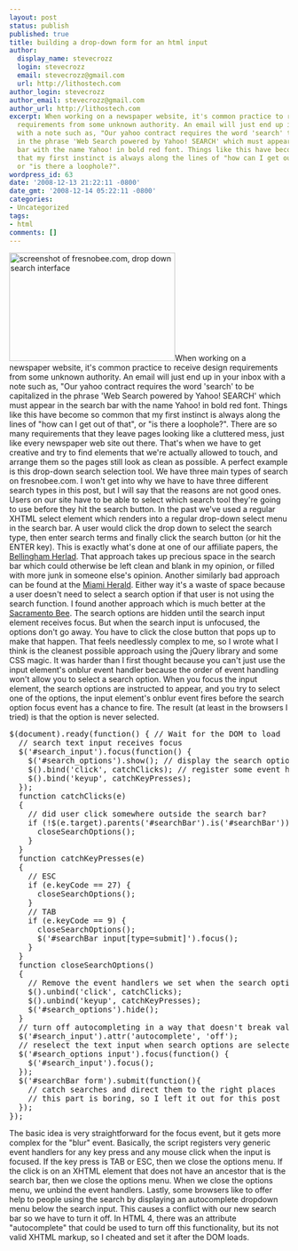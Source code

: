 ```yaml
---
layout: post
status: publish
published: true
title: building a drop-down form for an html input
author:
  display_name: stevecrozz
  login: stevecrozz
  email: stevecrozz@gmail.com
  url: http://lithostech.com
author_login: stevecrozz
author_email: stevecrozz@gmail.com
author_url: http://lithostech.com
excerpt: When working on a newspaper website, it's common practice to receive design
  requirements from some unknown authority. An email will just end up in your inbox
  with a note such as, "Our yahoo contract requires the word 'search' to be capitalized
  in the phrase 'Web Search powered by Yahoo! SEARCH' which must appear in the search
  bar with the name Yahoo! in bold red font. Things like this have become so common
  that my first instinct is always along the lines of "how can I get out of that",
  or "is there a loophole?".
wordpress_id: 63
date: '2008-12-13 21:22:11 -0800'
date_gmt: '2008-12-14 05:22:11 -0800'
categories:
- Uncategorized
tags:
- html
comments: []
---
```

<a href="http://lithostech.com/wp-content/uploads/2008/12/Screenshot-fresnobee.com-Home-Mozilla-Firefox-1.png"><img src="http://lithostech.com/wp-content/uploads/2008/12/Screenshot-fresnobee.com-Home-Mozilla-Firefox-1.png" alt="screenshot of fresnobee.com, drop down search interface" title="screenshot of fresnobee.com, drop down search interface" width="299" height="195" class="alignright size-full wp-image-213" /></a>When working on a newspaper website, it's common practice to receive design requirements from some unknown authority. An email will just end up in your inbox with a note such as, "Our yahoo contract requires the word 'search' to be capitalized in the phrase 'Web Search powered by Yahoo! SEARCH' which must appear in the search bar with the name Yahoo! in bold red font. Things like this have become so common that my first instinct is always along the lines of "how can I get out of that", or "is there a loophole?". There are so many requirements that they leave pages looking like a cluttered mess, just like every newspaper web site out there.<a id="more"></a><a id="more-63"></a>
That's when we have to get creative and try to find elements that we're actually allowed to touch, and arrange them so the pages still look as clean as possible. A perfect example is this drop-down search selection tool. We have three main types of search on fresnobee.com. I won't get into why we have to have three different search types in this post, but I will say that the reasons are not good ones.
Users on our site have to be able to select which search tool they're going to use before they hit the search button. In the past we've used a regular XHTML select element which renders into a regular drop-down select menu in the search bar. A user would click the drop down to select the search type, then enter search terms and finally click the search button (or hit the ENTER key). This is exactly what's done at one of our affiliate papers, the <a href="http://www.bellinghamherald.com/">Bellingham Herlad</a>. That approach takes up precious space in the search bar which could otherwise be left clean and blank in my opinion, or filled with more junk in someone else's opinion. Another similarly bad approach can be found at the <a href="http://www.miamiherald.com/">Miami Herald</a>. Either way it's a waste of space because a user doesn't need to select a search option if that user is not using the search function.
I found another approach which is much better at the <a href="http://www.sacbee.com/">Sacramento Bee</a>. The search options are hidden until the search input element receives focus. But when the search input is unfocused, the options don't go away. You have to click the close button that pops up to make that happen. That feels needlessly complex to me, so I wrote what I think is the cleanest possible approach using the jQuery library and some CSS magic. It was harder than I first thought because you can't just use the input element's onblur event handler because the order of event handling won't allow you to select a search option. When you focus the input element, the search options are instructed to appear, and you try to select one of the options, the input element's onblur event fires before the search option focus event has a chance to fire. The result (at least in the browsers I tried) is that the option is never selected.
<pre>
$(document).ready(function() { // Wait for the DOM to load
  // search text input receives focus
  $('#search_input').focus(function() {
    $('#search_options').show(); // display the search options
    $().bind('click', catchClicks); // register some event handlers so we can determine when to close the search options
    $().bind('keyup', catchKeyPresses);
  });
  function catchClicks(e)
  {
    // did user click somewhere outside the search bar?
    if (!$(e.target).parents('#searchBar').is('#searchBar')) {
      closeSearchOptions();
    }
  }
  function catchKeyPresses(e)
  {
    // ESC
    if (e.keyCode == 27) {
      closeSearchOptions();
    }
    // TAB
    if (e.keyCode == 9) {
      closeSearchOptions();
      $('#searchBar input[type=submit]').focus();
    }
  }
  function closeSearchOptions()
  {
    // Remove the event handlers we set when the search options opened
    $().unbind('click', catchClicks);
    $().unbind('keyup', catchKeyPresses);
    $('#search_options').hide();
  }
  // turn off autocompleting in a way that doesn't break validation
  $('#search_input').attr('autocomplete', 'off');
  // reselect the text input when search options are selected
  $('#search_options input').focus(function() {
    $('#search_input').focus();
  });
  $('#searchBar form').submit(function(){
    // catch searches and direct them to the right places
    // this part is boring, so I left it out for this post
  });
});
</pre>
The basic idea is very straightforward for the focus event, but it gets more complex for the "blur" event. Basically, the script registers very generic event handlers for any key press and any mouse click when the input is focused. If the key press is TAB or ESC, then we close the options menu. If the click is on an XHTML element that does not have an ancestor that is the search bar, then we close the options menu. When we close the options menu, we unbind the event handlers. Lastly, some browsers like to offer help to people using the search by displaying an autocomplete dropdown menu below the search input. This causes a conflict with our new search bar so we have to turn it off. In HTML 4, there was an attribute "autocomplete" that could be used to turn off this functionality, but its not valid XHTML markup, so I cheated and set it after the DOM loads.
